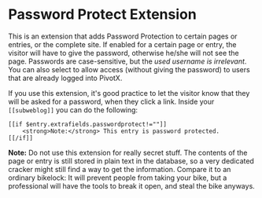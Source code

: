 
Password Protect Extension
==========================

This is an extension that adds Password Protection to certain pages or entries, or the complete site.
If enabled for a certain page or entry, the visitor will have to give the
password, otherwise he/she will not see the page. Passwords are case-sensitive,
but the *used username is irrelevant*. You can also select to allow access
(without giving the password) to users that are already logged into PivotX.

If you use this extension, it's good practice to let the visitor know that they
will be asked for a password, when they click a link. Inside your `[[subweblog]]`
you can do the following:

    [[if $entry.extrafields.passwordprotect!=""]]
        <strong>Note:</strong> This entry is password protected.
    [[/if]]
 
**Note:** Do not use this extension for really secret stuff. The contents of the
page or entry is still stored in plain text in the database, so a very dedicated
cracker might still find a way to get the information. Compare it to an ordinary
bikelock: It will prevent people from taking your bike, but a professional will
have the tools to break it open, and steal the bike anyways.
